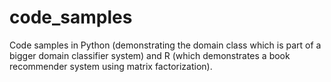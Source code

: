 # code_samples
Code samples in Python (demonstrating the domain class which is part of a bigger domain classifier system) and R (which demonstrates a book recommender system using matrix factorization). 
